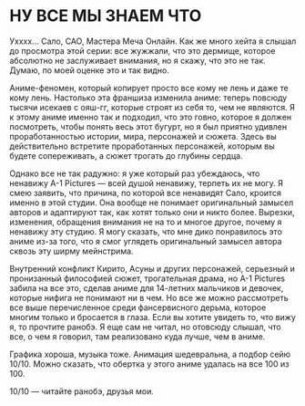 # НУ ВСЕ МЫ ЗНАЕМ ЧТО

Ухххх... Сало, САО, Мастера Меча Онлайн. Как же много хейта я слышал до просмотра этой серии: все жужжали, что это дермище, которое абсолютно не заслуживает внимания, но я скажу, что это не так. Думаю, по моей оценке это и так видно.

Аниме-феномен, который копирует просто все кому не лень и даже те кому лень. Настолько эта франшиза изменила аниме: теперь повсюду тысячи исекаев с ояш-гг, которые строят из себя то, чем не являются. Я к этому аниме именно так и подходил, что это говно, которое я должен посмотреть, чтобы понять весь этот бугурт, но я был приятно удивлен проработанностью истории, мира, персонажей и сюжета. Здесь вы действительно встретите проработанных персонажей, которым вы будете сопереживать, а сюжет трогать до глубины сердца.

Однако все не так радужно: я уже который раз убеждаюсь, что ненавижу A-1 Pictures — всей душой ненавижу, терпеть их не могу. Я смею заявить, что причина, по которой все ненавидят Сало, кроится именно в этой студии. Она вообще не понимает оригинальный замысел авторов и адаптируют так, как хотят только они и никто более. Вырезки, изменения, обращения внимания не на то и многое другое, почему я ненавижу эту студию. Я могу сказать, что мне дико понравилось это аниме из-за того, что я смог углядеть оригинальный замысел автора сквозь эту ширму мейнстрима.

Внутренний конфликт Кирито, Асуны и других персонажей, серьезный и пронизанный философией сюжет, трогательная драма, но A-1 Pictures забила на все это, сделав аниме для 14-летних мальчиков и девочек, которые нифига не понимают ни в чем. Но все же можно рассмотреть все выше перечисленное среди фансервисного дерьма, которое многим только и бросается в глаза. Если вы хотите увидеть то, что вижу я, то прочтите ранобэ. Я еще сам не читал, но отовсюду слышал, что все, о чем я говорил, там реализовано куда лучше, чем в аниме.

Графика хороша, музыка тоже. Анимация шедевральна, а подбор сейю 10/10. Можно сказать, что обертка у этого аниме удалась на все 100 из 100.

10/10 — читайте ранобэ, друзья мои.
